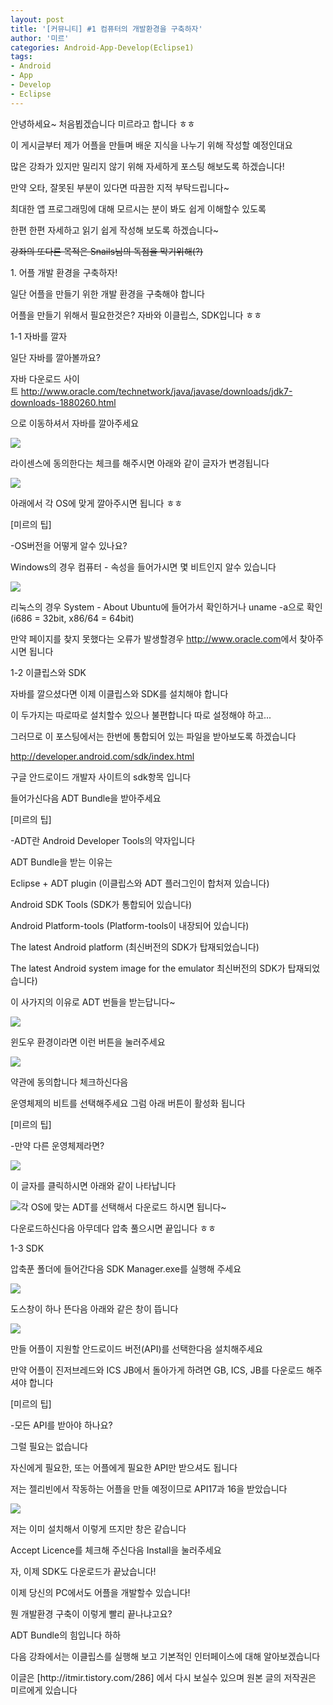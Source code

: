 ```yaml
---
layout: post
title: '[커뮤니티] #1 컴퓨터의 개발환경을 구축하자'
author: '미르'
categories: Android-App-Develop(Eclipse1)
tags:
- Android
- App
- Develop
- Eclipse
---
```



<script> location.href='https://cafe.naver.com/develoid/285862' ; </script>

<p>안녕하세요~ 처음뵙겠습니다 미르라고 합니다 ㅎㅎ</p>
<p>이 게시글부터 제가 어플을 만들며 배운 지식을 나누기 위해 작성할 예정인대요</p>
<p>많은 강좌가 있지만 밀리지 않기 위해 자세하게 포스팅 해보도록 하겠습니다!</p>
<p>만약 오타, 잘못된 부분이 있다면 따끔한 지적 부탁드립니다~</p>
<p>최대한 앱 프로그래밍에 대해 모르시는 분이 봐도 쉽게 이해할수 있도록</p>
<p>한편 한편 자세하고 읽기 쉽게 작성해 보도록 하겠습니다~</p>
<p><strike>강좌의 또다른 목적은&nbsp;</strike><strike>Snails님의 독점을 막기위해(?)</strike></p>
<p>1. 어플 개발 환경을 구축하자!</p>
<p>일단 어플을 만들기 위한 개발 환경을 구축해야 합니다</p>
<p>어플을 만들기 위해서 필요한것은? 자바와 이클립스, SDK입니다 ㅎㅎ</p>
<p>1-1 자바를 깔자</p>
<p>일단 자바를 깔아볼까요?</p>
<p>자바 다운로드 사이트&nbsp;<a href="http://www.oracle.com/technetwork/java/javase/downloads/jdk7-downloads-1880260.html">http://www.oracle.com/technetwork/java/javase/downloads/jdk7-downloads-1880260.html</a></p>
<p>으로 이동하셔서 자바를 깔아주세요</p>
<p><img src="https://dthumb-phinf.pstatic.net/?src=%22http%3A%2F%2Fcfile3.uf.tistory.com%2Fimage%2F275B574D51F7C15807941A%22&amp;type=cafe_wa740"></p>
<p>라이센스에 동의한다는 체크를 해주시면 아래와 같이 글자가 변경됩니다</p>
<p><img src="https://dthumb-phinf.pstatic.net/?src=%22http%3A%2F%2Fcfile6.uf.tistory.com%2Fimage%2F2720954F51F7C1650CCB65%22&amp;type=cafe_wa740"></p>
<p>아래에서 각 OS에 맞게 깔아주시면 됩니다 ㅎㅎ</p>
<p>[미르의 팁]</p>
<p>-OS버전을 어떻게 알수 있나요?</p>
<p>Windows의 경우 컴퓨터 - 속성을 들어가시면 몇 비트인지 알수 있습니다</p>
<p><img src="https://dthumb-phinf.pstatic.net/?src=%22http%3A%2F%2Fcfile28.uf.tistory.com%2Fimage%2F247BF94751F7C1470CB8A7%22&amp;type=cafe_wa740"></p>
<p>리눅스의 경우&nbsp;System - About Ubuntu에 들어가서 확인하거나&nbsp;uname -a으로 확인 (i686 = 32bit, x86/64 = 64bit)</p>
<p>만약 페이지를 찾지 못했다는 오류가 발생할경우&nbsp;<a href="http://www.oracle.com/">http://www.oracle.com</a>에서 찾아주시면 됩니다</p>
<p>1-2 이클립스와 SDK</p>
<p>자바를 깔으셨다면 이제 이클립스와 SDK를 설치해야 합니다</p>
<p>이 두가지는 따로따로 설치할수 있으나 불편합니다 따로 설정해야 하고...</p>
<p>그러므로 이 포스팅에서는 한번에 통합되어 있는 파일을 받아보도록 하겠습니다</p>
<p><a href="http://developer.android.com/sdk/index.html">http://developer.android.com/sdk/index.html</a></p>
<p>구글 안드로이드 개발자 사이트의 sdk항목 입니다</p>
<p>들어가신다음 ADT Bundle을 받아주세요</p>
<p>[미르의 팁]</p>
<p>-ADT란&nbsp;Android Developer Tools의 약자입니다</p>
<p>ADT Bundle을 받는 이유는</p>
<p>Eclipse + ADT plugin (이클립스와 ADT 플러그인이 합처져 있습니다)</p>
<p>Android SDK Tools (SDK가 통합되어 있습니다)</p>
<p>Android Platform-tools (Platform-tools이 내장되어 있습니다)</p>
<p>The latest Android platform (최신버전의 SDK가 탑재되었습니다)</p>
<p>The latest Android system image for the emulator&nbsp;최신버전의 SDK가 탑재되었습니다)</p>
<p>이 사가지의 이유로 ADT 번들을 받는답니다~</p>
<p><img src="https://dthumb-phinf.pstatic.net/?src=%22http%3A%2F%2Fcfile29.uf.tistory.com%2Fimage%2F271D784951F7C29C2DD1A0%22&amp;type=cafe_wa740"></p>
<p>윈도우 환경이라면 이런 버튼을 눌러주세요</p>
<p><img src="https://dthumb-phinf.pstatic.net/?src=%22http%3A%2F%2Fcfile27.uf.tistory.com%2Fimage%2F26592D4F51F7C332090292%22&amp;type=cafe_wa740"></p>
<p>약관에 동의합니다 체크하신다음</p>
<p>운영체제의 비트를 선택해주세요 그럼 아래 버튼이 활성화 됩니다</p>
<p>[미르의 팁]</p>
<p>-만약 다른 운영체제라면?</p>
<p><img src="https://dthumb-phinf.pstatic.net/?src=%22http%3A%2F%2Fcfile28.uf.tistory.com%2Fimage%2F21045C4951F7C29C12D60C%22&amp;type=cafe_wa740"></p>
<p>이 글자를 클릭하시면 아래와 같이 나타납니다</p>
<p><img src="https://dthumb-phinf.pstatic.net/?src=%22http%3A%2F%2Fcfile5.uf.tistory.com%2Fimage%2F275F824951F7C29C3B5945%22&amp;type=cafe_wa740">각 OS에 맞는 ADT를 선택해서 다운로드 하시면 됩니다~</p>
<p>다운로드하신다음 아무데다 압축 풀으시면 끝입니다 ㅎㅎ</p>
<p>1-3 SDK</p>
<p>압축푼 폴더에 들어간다음 SDK Manager.exe를 실행해 주세요</p>
<p><img src="https://dthumb-phinf.pstatic.net/?src=%22http%3A%2F%2Fcfile25.uf.tistory.com%2Fimage%2F2705D94351F7C4492D5F99%22&amp;type=cafe_wa740"></p>
<p>도스창이 하나 뜬다음 아래와 같은 창이 뜹니다</p>
<p><img src="https://dthumb-phinf.pstatic.net/?src=%22http%3A%2F%2Fcfile27.uf.tistory.com%2Fimage%2F271BFA4351F7C4492A52AA%22&amp;type=cafe_wa740"></p>
<p>만들 어플이 지원할 안드로이드 버전(API)를 선택한다음 설치해주세요</p>
<p>만약 어플이 진저브레드와 ICS JB에서 돌아가게 하려면 GB, ICS, JB를 다운로드 해주셔야 합니다</p>
<p>[미르의 팁]</p>
<p>-모든 API를 받아야 하나요?</p>
<p>그럴 필요는 없습니다</p>
<p>자신에게 필요한, 또는 어플에게 필요한 API만 받으셔도 됩니다</p>
<p>저는 젤리빈에서 작동하는 어플을 만들 예정이므로 API17과 16을 받았습니다</p>
<p><img src="https://dthumb-phinf.pstatic.net/?src=%22http%3A%2F%2Fcfile5.uf.tistory.com%2Fimage%2F244ED54351F7C44A36691D%22&amp;type=cafe_wa740"></p>
<p>저는 이미 설치해서 이렇게 뜨지만 창은 같습니다</p>
<p>Accept Licence를 체크해 주신다음 Install을 눌러주세요</p>
<p>자, 이제 SDK도 다운로드가 끝났습니다!</p>
<p>이제 당신의 PC에서도 어플을 개발할수 있습니다!</p>
<p>뭔 개발환경 구축이 이렇게 빨리 끝나냐고요?</p>
<p>ADT Bundle의 힘입니다 하하</p>
<p>다음 강좌에서는 이클립스를 실행해 보고 기본적인 인터페이스에 대해 알아보겠습니다</p>
<p></p>
<p>이글은 [http://itmir.tistory.com/286] 에서 다시 보실수 있으며 원본 글의 저작권은 미르에게 있습니다</p>
